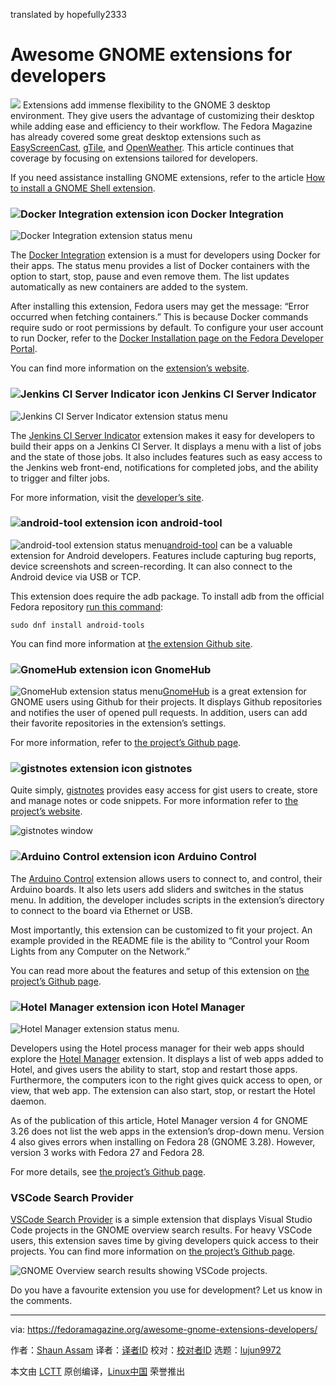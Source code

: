 translated by hopefully2333

Awesome GNOME extensions for developers
======

![](https://fedoramagazine.org/wp-content/uploads/2018/04/gnome-extensions-for-developers-816x345.jpg)
Extensions add immense flexibility to the GNOME 3 desktop environment. They give users the advantage of customizing their desktop while adding ease and efficiency to their workflow. The Fedora Magazine has already covered some great desktop extensions such as [EasyScreenCast][1], [gTile][2], and [OpenWeather][3]. This article continues that coverage by focusing on extensions tailored for developers.

If you need assistance installing GNOME extensions, refer to the article [How to install a GNOME Shell extension][4].

### ![Docker Integration extension icon][5] Docker Integration

![Docker Integration extension status menu][6]

The [Docker Integration][7] extension is a must for developers using Docker for their apps. The status menu provides a list of Docker containers with the option to start, stop, pause and even remove them. The list updates automatically as new containers are added to the system.

After installing this extension, Fedora users may get the message: “Error occurred when fetching containers.” This is because Docker commands require sudo or root permissions by default. To configure your user account to run Docker, refer to the [Docker Installation page on the Fedora Developer Portal][8].

You can find more information on the [extension’s website][9].

### ![Jenkins CI Server Indicator icon][10] Jenkins CI Server Indicator

![Jenkins CI Server Indicator extension status menu][11]

The [Jenkins CI Server Indicator][12] extension makes it easy for developers to build their apps on a Jenkins CI Server. It displays a menu with a list of jobs and the state of those jobs. It also includes features such as easy access to the Jenkins web front-end, notifications for completed jobs, and the ability to trigger and filter jobs.

For more information, visit the [developer’s site][13].

### ![android-tool extension icon][14] android-tool

![android-tool extension status menu][15][android-tool][16] can be a valuable extension for Android developers. Features include capturing bug reports, device screenshots and screen-recording. It can also connect to the Android device via USB or TCP.

This extension does require the adb package. To install adb from the official Fedora repository [run this command][17]:
```
sudo dnf install android-tools

```

You can find more information at [the extension Github site][18].

### ![GnomeHub extension icon][19] GnomeHub

![GnomeHub extension status menu][20][GnomeHub][21] is a great extension for GNOME users using Github for their projects. It displays Github repositories and notifies the user of opened pull requests. In addition, users can add their favorite repositories in the extension’s settings.

For more information, refer to [the project’s Github page][22].

### ![gistnotes extension icon][23] gistnotes

Quite simply, [gistnotes][24] provides easy access for gist users to create, store and manage notes or code snippets. For more information refer to [the project’s website][25].

![gistnotes window][26]

### ![Arduino Control extension icon][27] Arduino Control

The [Arduino Control][28] extension allows users to connect to, and control, their Arduino boards. It also lets users add sliders and switches in the status menu. In addition, the developer includes scripts in the extension’s directory to connect to the board via Ethernet or USB.

Most importantly, this extension can be customized to fit your project. An example provided in the README file is the ability to “Control your Room Lights from any Computer on the Network.”

You can read more about the features and setup of this extension on [the project’s Github page][29].

### ![Hotel Manager extension icon][30] Hotel Manager

![Hotel Manager extension status menu.][31]

Developers using the Hotel process manager for their web apps should explore the [Hotel Manager][32] extension. It displays a list of web apps added to Hotel, and gives users the ability to start, stop and restart those apps. Furthermore, the computers icon to the right gives quick access to open, or view, that web app. The extension can also start, stop, or restart the Hotel daemon.

As of the publication of this article, Hotel Manager version 4 for GNOME 3.26 does not list the web apps in the extension’s drop-down menu. Version 4 also gives errors when installing on Fedora 28 (GNOME 3.28). However, version 3 works with Fedora 27 and Fedora 28.

For more details, see [the project’s Github page][33].

### VSCode Search Provider

[VSCode Search Provider][34] is a simple extension that displays Visual Studio Code projects in the GNOME overview search results. For heavy VSCode users, this extension saves time by giving developers quick access to their projects. You can find more information on [the project’s Github page][35].

![GNOME Overview search results showing VSCode projects.][36]

Do you have a favourite extension you use for development? Let us know in the comments.


--------------------------------------------------------------------------------

via: https://fedoramagazine.org/awesome-gnome-extensions-developers/

作者：[Shaun Assam][a]
译者：[译者ID](https://github.com/译者ID)
校对：[校对者ID](https://github.com/校对者ID)
选题：[lujun9972](https://github.com/lujun9972)

本文由 [LCTT](https://github.com/LCTT/TranslateProject) 原创编译，[Linux中国](https://linux.cn/) 荣誉推出

[a]:https://fedoramagazine.org/author/sassam/
[1]:https://fedoramagazine.org/screencast-gnome-extension/
[2]:https://fedoramagazine.org/must-have-gnome-extension-gtile/
[3]:https://fedoramagazine.org/weather-updates-openweather-gnome-shell-extension/
[4]:https://fedoramagazine.org/install-gnome-shell-extension/
[5]:https://fedoramagazine.org/wp-content/uploads/2017/08/dockericon.png
[6]:https://fedoramagazine.org/wp-content/uploads/2017/08/docker-extension-menu.png
[7]:https://extensions.gnome.org/extension/1065/docker-status/
[8]:https://developer.fedoraproject.org/tools/docker/docker-installation.html
[9]:https://github.com/gpouilloux/gnome-shell-extension-docker
[10]:https://fedoramagazine.org/wp-content/uploads/2017/08/jenkinsicon.png
[11]:https://fedoramagazine.org/wp-content/uploads/2017/08/jenkins-extension-menu.png
[12]:https://extensions.gnome.org/extension/399/jenkins-ci-server-indicator/
[13]:https://www.philipphoffmann.de/gnome-3-shell-extension-jenkins-ci-server-indicator/
[14]:https://fedoramagazine.org/wp-content/uploads/2017/08/androidtoolicon.png
[15]:https://fedoramagazine.org/wp-content/uploads/2017/08/android-tool-extension-menu.png
[16]:https://extensions.gnome.org/extension/1232/android-tool/
[17]:https://fedoramagazine.org/howto-use-sudo/
[18]:https://github.com/naman14/gnome-android-tool
[19]:https://fedoramagazine.org/wp-content/uploads/2017/08/gnomehubicon.png
[20]:https://fedoramagazine.org/wp-content/uploads/2017/08/gnomehub-extension-menu.png
[21]:https://extensions.gnome.org/extension/1263/gnomehub/
[22]:https://github.com/lagartoflojo/gnomehub
[23]:https://fedoramagazine.org/wp-content/uploads/2017/08/gistnotesicon.png
[24]:https://extensions.gnome.org/extension/917/gistnotes/
[25]:https://github.com/mohan43u/gistnotes
[26]:https://fedoramagazine.org/wp-content/uploads/2018/04/gistnoteswindow.png
[27]:https://fedoramagazine.org/wp-content/uploads/2017/08/arduinoicon.png
[28]:https://extensions.gnome.org/extension/894/arduino-control/
[29]:https://github.com/simonthechipmunk/arduinocontrol
[30]:https://fedoramagazine.org/wp-content/uploads/2017/08/hotelicon.png
[31]:https://fedoramagazine.org/wp-content/uploads/2017/08/hotelmanager-extension-menu.png
[32]:https://extensions.gnome.org/extension/1285/hotel-manager/
[33]:https://github.com/hardpixel/hotel-manager
[34]:https://extensions.gnome.org/extension/1207/vscode-search-provider/
[35]:https://github.com/jomik/vscode-search-provider
[36]:https://fedoramagazine.org/wp-content/uploads/2018/04/vscodesearch.png
